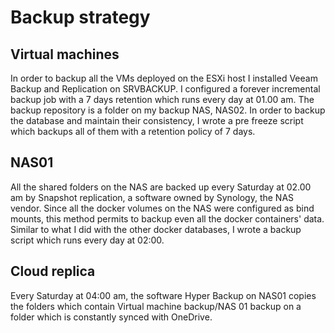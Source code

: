 # Backup strategy

## Virtual machines

In order to backup all the VMs deployed on the ESXi host I installed Veeam Backup and Replication on SRVBACKUP. I configured a forever incremental backup job with a 7 days retention which runs every day at 01.00 am. The backup repository is a folder on my backup NAS, NAS02.
In order to backup the database and maintain their consistency, I wrote a pre freeze script which backups all of them with a retention policy of 7 days.

## NAS01

All the shared folders on the NAS are backed up every Saturday at 02.00 am by Snapshot replication, a software owned by Synology, the NAS vendor. Since all the docker volumes on the NAS were configured as bind mounts, this method permits to backup even all the docker containers' data.
Similar to what I did with the other docker databases, I wrote a backup script which runs every day at 02:00.

## Cloud replica

Every Saturday at 04:00 am, the software Hyper Backup on NAS01 copies the folders which contain Virtual machine backup/NAS 01 backup on a folder which is constantly synced with OneDrive.